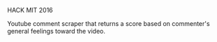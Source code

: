 
HACK MIT 2016

Youtube comment scraper that returns a score based on commenter's general feelings toward the video.


